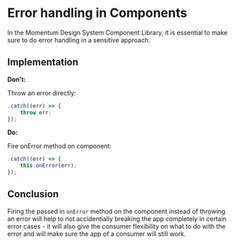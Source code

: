 # Error handling in Components

In the Momentum Design System Component Library, it is essential to make sure to do error handling in a sensitive approach.

## Implementation

**Don't:**

Throw an error directly:

```javascript
.catch((err) => {
    throw err;
});
```

**Do:**

Fire onError method on component:

```javascript
.catch((err) => {
    this.onError(err);
});
```

## Conclusion

Firing the passed in `onError` method on the component instead of throwing an error will help to not accidentially breaking the app completely in certain
error cases - it will also give the consumer flexibility on what to do with the error and will make sure the app of a consumer will still work.
